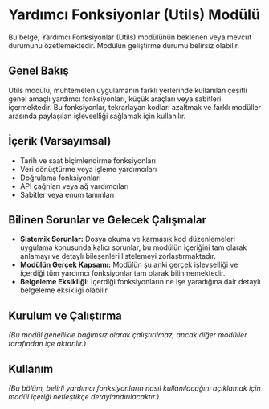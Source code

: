 # Yardımcı Fonksiyonlar (Utils) Modülü

Bu belge, Yardımcı Fonksiyonlar (Utils) modülünün beklenen veya mevcut durumunu özetlemektedir. Modülün geliştirme durumu belirsiz olabilir.

## Genel Bakış

Utils modülü, muhtemelen uygulamanın farklı yerlerinde kullanılan çeşitli genel amaçlı yardımcı fonksiyonları, küçük araçları veya sabitleri içermektedir. Bu fonksiyonlar, tekrarlayan kodları azaltmak ve farklı modüller arasında paylaşılan işlevselliği sağlamak için kullanılır.

## İçerik (Varsayımsal)

- Tarih ve saat biçimlendirme fonksiyonları
- Veri dönüştürme veya işleme yardımcıları
- Doğrulama fonksiyonları
- API çağrıları veya ağ yardımcıları
- Sabitler veya enum tanımları

## Bilinen Sorunlar ve Gelecek Çalışmalar

- **Sistemik Sorunlar:** Dosya okuma ve karmaşık kod düzenlemeleri uygulama konusunda kalıcı sorunlar, bu modülün içeriğini tam olarak anlamayı ve detaylı bileşenleri listelemeyi zorlaştırmaktadır.
- **Modülün Gerçek Kapsamı:** Modülün şu anki gerçek işlevselliği ve içerdiği tüm yardımcı fonksiyonlar tam olarak bilinmemektedir.
- **Belgeleme Eksikliği:** İçerdiği fonksiyonların ne işe yaradığına dair detaylı belgeleme eksikliği olabilir.

## Kurulum ve Çalıştırma

_(Bu modül genellikle bağımsız olarak çalıştırılmaz, ancak diğer modüller tarafından içe aktarılır.)_

## Kullanım

_(Bu bölüm, belirli yardımcı fonksiyonların nasıl kullanılacağını açıklamak için modül içeriği netleştikçe detaylandırılacaktır.)_ 